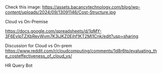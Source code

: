 Check this image:
https://assets.bacancytechnology.com/blog/wp-content/uploads/2024/09/13091146/Cost-Structure.jpg


Cloud vs On-Premise 

https://docs.google.com/spreadsheets/d/1qMY-3F6EvIpTZXbRevWvm7K3jJKZ0Ejhf1KT2MI1Cnk/edit?usp=sharing

Discussion for Cloud vs On-prem
https://www.reddit.com/r/cloudcomputing/comments/1d8r6tp/evaluating_the_costeffectiveness_of_cloud_vs/



HR Query Bot

